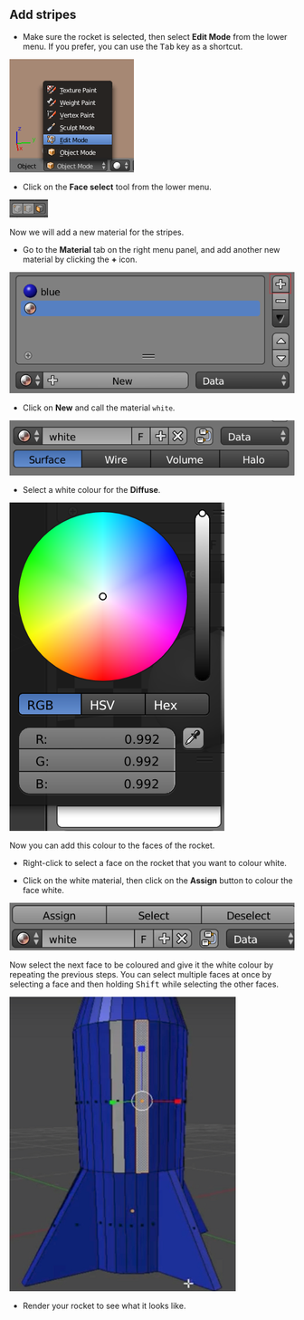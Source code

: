 ## Add stripes

+ Make sure the rocket is selected, then select **Edit Mode** from the lower menu. If you prefer, you can use the <kbd>Tab</kbd> key as a shortcut.

![Edit mode](images/edit-mode.png)

+ Click on the **Face select** tool from the lower menu.

![Face tool](images/blender-face-tool.png)

Now we will add a new material for the stripes.

+ Go to the **Material** tab on the right menu panel, and add another new material by clicking the **+** icon.

![Add another material](images/blender-add-material-plus-button.png)

+ Click on **New** and call the material `white`.

![Name the material](images/blender-name2-material.png)

+ Select a white colour for the **Diffuse**.

![Select a white colour](images/blender-white-material.png)

Now you can add this colour to the faces of the rocket.

+ Right-click to select a face on the rocket that you want to colour white.

+ Click on the white material, then click on the **Assign** button to colour the face white.

![Assign the material](images/blender-material-assign.png)

Now select the next face to be coloured and give it the white colour by repeating the previous steps. You can select multiple faces at once by selecting a face and then holding <kbd>Shift</kbd> while selecting the other faces.

![Colour the stripes](images/blender-rocket-2-faces-white.png)

+ Render your rocket to see what it looks like.
